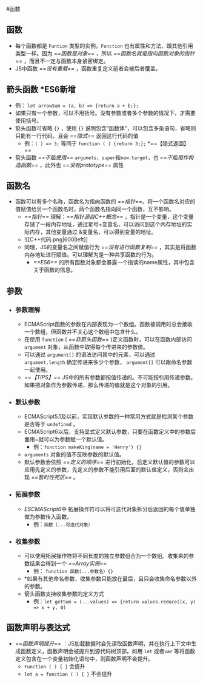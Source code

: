 #函数
## 函数
- 每个函数都是 `Funtion` 类型的实例，`Function` 也有属性和方法，跟其他引用类型一样。因为 *==函数是对象==* ，所以 *==函数名就是指向函数对象的指针==* ，而且不一定与函数本身紧密绑定。
- JS中函数 *==没有重载==* ，函数重复定义前者会被后者覆盖。

## 箭头函数 *ES6新增
- 例： `let arrowSum = (a, b) => {return a + b;};`
- 如果只有一个参数，可以不用括号。没有参数或者多个参数的情况下，才需要使用括号。
- 箭头函数可省略 `{}` ，使用 `{}` 说明包含“函数体”，可以包含多条语句，省略则只能有一行代码，且会 *==隐式==* 返回这行代码的值
	- 例：`( ) => 3;` 等同于 `function ( ) {return 3;};`  *==【隐式返回】 ==
- 箭头函数 *==不能使用==* `argumets`、`super`和`new.target`，也 *==不能用作构造函数==* ，此外也 *==没有prototype==* 属性

## 函数名
- 函数可以有多个名称，函数名为指向函数的 *==指针==*。将一个函数名对应的值赋值给另一个函数名时，两个函数名指向同一个函数，互不影响。
	- *==指针==* 理解：*==指针源自C++概念==* ，指针是一个变量，这个变量存储了一段内存地址，通过星号+变量名，可以访问到这个内存地址的实际内存，其他变量通过 &变量名，可以得到变量的地址。
	 - ![[C++代码.png|600|left]]
	- 同理，JS的变量名之间赋值行为 *==没有进行函数复制==* ，其实是将函数内存地址进行赋值。可以理解为是一种共享函数的行为。
		- *==ES6==* 的所有函数对象都会暴露一个指读的name属性，其中包含关于函数的信息。
		       
## 参数
- ### 参数理解
	- ECMAScript函数的参数在内部表现为一个数组。函数被调用时总会接收一个数组，但函数并不关心这个数组中包含什么。
	- 在使用 `function` ( *==非箭头函数==* )定义函数时，可以在函数内部访问 `argument` 对象，从函数中取得每个传进来的参数值。
	- 可以通过 `argument[]` 的语法访问其中的元素，可以通过 `argument.length` 确定传进来多少个参数， `argument[]` 可以跟命名参数一起使用。
	- *==【TIPS】==* JS中的所有参数都按值传递的。不可能按引用传递参数。如果把对象作为参数传递，那么传递的值就是这个对象的引用。
- ### 默认参数
	- ECMAScript5.1及以前，实现默认参数的一种常用方式就是检测某个参数是否等于 `undefined` 。
	- ECMAScript6以后，支持显式定义默认参数，只要在函数定义中的参数后面用=就可以为参数赋一个默认值。
		- 例：`function makeKing(name = 'Henry') {}`
	- `arguments` 对象的值不反映参数的默认值。
	- 默认参数会依照 *==定义的顺序==* 进行初始化，后定义默认值的参数可以应用先定义的参数，先定义的参数不能引用后面的默认值定义，否则会出现 *==暂时性死区==* 。
- ### 拓展参数
	- *ESCMAScript6*中 拓展操作符可以将可迭代对象拆分后返回的每个值单独做为参数传入函数。
		- 例：`函数（...可迭代对象）`
- ### 收集参数
	- 可以使用拓展操作符将不同长度的独立参数组合为一个数组。收集来的参数结果会得到一个 *==Array实例==*
		- 例： `function 函数(...参数名）{}`
	- *如果有其他命名参数，收集参数只能放在最后，且只会收集命名参数以外的参数。
	- 箭头函数支持收集参数的定义方式
		- 例：`let getSum = (...values) => {return values.reduce((x, y) => x + y, 0)`

## 函数声明与表达式
- *==函数声明提升==* ：JS加载数据时会先读取函数声明，并在执行上下文中生成函数定义，函数声明会被提升到源代码树顶部。如用 `let` 或者`var` 等将函数定义包含在一个变量初始化语句中，则函数声明不会提升。
	- `Function ( ) { }` 会提升
	- `let a = function ( ) { }` 不会提升